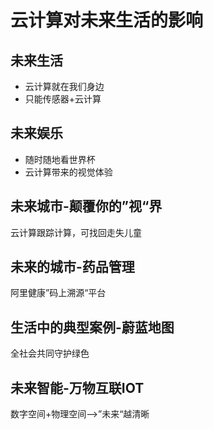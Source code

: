 # 云计算对未来生活的影响

## 未来生活

- 云计算就在我们身边
- 只能传感器+云计算

## 未来娱乐

- 随时随地看世界杯
- 云计算带来的视觉体验

## 未来城市-颠覆你的”视“界

云计算跟踪计算，可找回走失儿童

## 未来的城市-药品管理

阿里健康”码上溯源“平台

## 生活中的典型案例-蔚蓝地图

全社会共同守护绿色

## 未来智能-万物互联IOT

数字空间+物理空间-->”未来“越清晰

